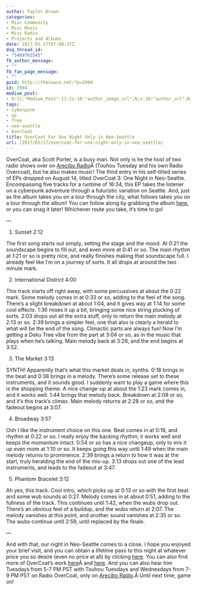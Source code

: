 ```yaml
---
author: Taylor Brown
categories:
- Misc Community
- Misc Music
- Misc Radio
- Projects and Albums
date: 2017-01-17T07:00:37Z
dsq_thread_id:
- "5469701545"
fb_author_message:
- ""
fb_fan_page_message:
- ""
guid: http://thasauce.net/?p=2994
id: 2994
medium_post:
- O:11:"Medium_Post":11:{s:16:"author_image_url";N;s:10:"author_url";N;s:11:"byline_name";N;s:12:"byline_email";N;s:10:"cross_link";N;s:2:"id";N;s:21:"follower_notification";N;s:7:"license";N;s:14:"publication_id";N;s:6:"status";N;s:3:"url";N;}
tags:
- cyberpunk
- ep
- free
- neo-seattle
- OverCoat
title: OverCoat For One Night Only in Neo-Seattle
url: /2017/01/17/overcoat-for-one-night-only-in-neo-seattle/
---
```


OverCoat, aka Scott Porter, is a busy man. Not only is he the host of two radio shows over on <a title="Arecibo Radio" href="http://www.areciboradio.com" target="_blank">Arecibo Radio</a>Â (Touhou Tuesday and his own Radio Overcoat), but he also makes music! The third entry in his self-titled series of EPs dropped on August 14, titled OverCoat 3: One Night in Neo-Seattle. Encompassing five tracks for a runtime of 16:34, this EP takes the listener on a cyberpunk adventure through a futuristic variation on Seattle. And, just as the album takes you on a tour through the city, what follows takes you on a tour through the album! You can follow along by grabbing the album <a title="OverCoat 3: One Night in Neo-Seattle" href="http://overcoat.bandcamp.com/album/overcoat-3-one-night-in-neo-seattle" target="_blank">here</a>, or you can snag it later! Whichever route you take, it&#8217;s time to go!

&#8212;

1. Sunset 2:12
  
The first song starts out simply, setting the stage and the mood. At 0:21 the soundscape begins to fill out, and even more at 0:41 or so. The main rhythm at 1:21 or so is pretty nice, and really finishes making that soundscape full. I already feel like I&#8217;m on a journey of sorts. It all drops at around the two minute mark.
  
2. International District 4:00
  
This track starts off right away, with some percussives at about the 0:22 mark. Some melody comes in at 0:33 or so, adding to the feel of the song. There&#8217;s a slight breakdown at about 1:04, and it gives way at 1:14 for some cool effects. 1:36 mixes it up a bit, bringing some nice string plucking of sorts. 2:03 drops out all the extra stuff, only to return the main melody at 2:13 or so. 2:39 brings a simpler feel, one that also is clearly a herald to what will be the end of the song. Climactic parts are always fun! Now I&#8217;m getting a Deku Tree vibe from the part at 3:04 or so, as in the music that plays when he&#8217;s talking. Main melody back at 3:28, and the end begins at 3:52.
  
3. The Market 3:13
  
SYNTH! Apparently that&#8217;s what this market deals in, synths. 0:18 brings in the beat and 0:38 brings in a melody. There&#8217;s some release set to these instruments, and it sounds good. I suddenly want to play a game where this is the shopping theme. A nice change-up at about the 1:23 mark comes in, and it works well. 1:44 brings that melody back. Breakdown at 2:09 or so, and it&#8217;s this track&#8217;s climax. Main melody returns at 2:28 or so, and the fadeout begins at 3:07.
  
4. Broadway 3:57
  
Ooh I like the instrument choice on this one. Beat comes in at 0:16, and rhythm at 0:22 or so. I really enjoy the backing rhythm; it works well and keeps the momentum intact. 0:54 or so has a nice changeup, only to mix it up even more at 1:10 or so. It keeps going this way until 1:49 when the main melody returns to prominence. 2:39 brings a return to how it was at the start, truly heralding the end of the mix-up. 3:13 drops out one of the lead instruments, and leads to the fadeout at 3:47.
  
5. Phantom Bracelet 3:12
  
Ah yes, this track. Cool intro, which picks up at 0:13 or so with the first beat and some wub sounds at 0:27. Melody comes in at about 0:51, adding to the fullness of the track. This continues until 1:42, when the wubs drop out. There&#8217;s an obvious feel of a buildup, and the wubs return at 2:07. The melody vanishes at this point, and another sound vanishes at 2:35 or so. The wubs continue until 2:59, until replaced by the finale.

&#8212;

And with that, our night in Neo-Seattle comes to a close. I hope you enjoyed your brief visit, and you can obtain a lifetime pass to this night at whatever price you so desire (even no price at all) by clicking <a title="OverCoat 3: One Night in Neo-Seattle" href="http://overcoat.bandcamp.com/album/overcoat-3-one-night-in-neo-seattle" target="_blank">here</a>. You can also find more of OverCoat&#8217;s work <a title="Viewing Artist: OverCoat" href="http://remix.thasauce.net/mixer/overcoat/" target="_blank">here</a>Â and <a title="Artist: OverCoat (Scott Porter)" href="http://ocremix.org/artist/4663/overcoat" target="_blank">here</a>. And you can also hear him Tuesdays from 5-7 PM PST with Touhou Tuesdays and Wednesdays from 7-9 PM PST on Radio OverCoat, only on <a title="Arecibo Radio" href="http://www.areciboradio.com" target="_blank">Arecibo Radio</a>.Â Until next time, game on!